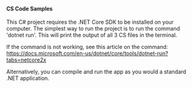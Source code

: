 #### CS Code Samples

This C# project requires the .NET Core SDK to be installed on your computer. The simplest way to run the project is to run the command 'dotnet run'. This will print the output of all 3 CS files
in the terminal.

If the command is not working, see this article on the command: https://docs.microsoft.com/en-us/dotnet/core/tools/dotnet-run?tabs=netcore2x

Alternatively, you can compile and run the app as you would a standard .NET application.
